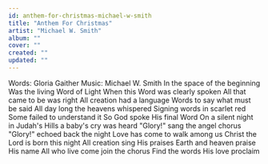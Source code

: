 ```yaml
---
id: anthem-for-christmas-michael-w-smith
title: "Anthem For Christmas"
artist: "Michael W. Smith"
album: ""
cover: ""
created: ""
updated: ""
---
```


Words: Gloria Gaither
Music: Michael W. Smith
In the space of the beginning
Was the living Word of Light
When this Word was clearly spoken
All that came to be was right
All creation had a language
Words to say what must be said
All day long the heavens whispered
Signing words in scarlet red
Some failed to understand it
So God spoke His final Word
On a silent night in Judah's
Hills a baby's cry was heard
"Glory!" sang the angel chorus
"Glory!" echoed back the night
Love has come to walk among us
Christ the Lord is born this night
All creation sing His praises
Earth and heaven praise His name
All who live come join the chorus
Find the words His love proclaim